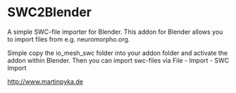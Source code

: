 # SWC2Blender
A simple SWC-file importer for Blender. This addon for Blender allows you to import files from e.g. neuromorpho.org.

Simple copy the io_mesh_swc folder into your addon folder and activate the addon within Blender. Then you can import swc-files via File - Import - SWC Import

http://www.martinpyka.de
